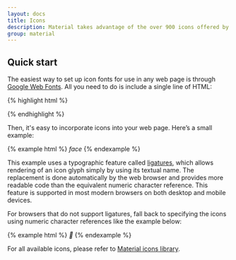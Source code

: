 ```yaml
---
layout: docs
title: Icons
description: Material takes advantage of the over 900 icons offered by the official icon set from Google.
group: material
---
```


## Quick start

The easiest way to set up icon fonts for use in any web page is through [Google Web Fonts](https://developers.google.com/fonts/). All you need to do is include a single line of HTML:

{% highlight html %}
<link href="{{ site.cdn.md_icon }}" rel="stylesheet">
{% endhighlight %}

Then, it's easy to incorporate icons into your web page. Here’s a small example:

{% example html %}
<i class="material-icons">face</i>
{% endexample %}

This example uses a typographic feature called [ligatures](http://alistapart.com/article/the-era-of-symbol-fonts), which allows rendering of an icon glyph simply by using its textual name. The replacement is done automatically by the web browser and provides more readable code than the equivalent numeric character reference. This feature is supported in most modern browsers on both desktop and mobile devices.

For browsers that do not support ligatures, fall back to specifying the icons using numeric character references like the example below:

{% example html %}
<i class="material-icons">&#xE87C;</i>
{% endexample %}

For all available icons, please refer to [Material icons library](https://material.io/icons/).
